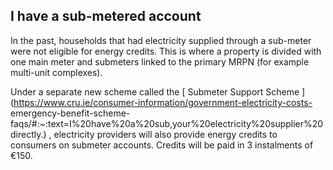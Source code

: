 ##  I have a sub-metered account

In the past, households that had electricity supplied through a sub-meter were
not eligible for energy credits. This is where a property is divided with one
main meter and submeters linked to the primary MRPN (for example multi-unit
complexes).

Under a separate new scheme called the [ Submeter Support Scheme
](https://www.cru.ie/consumer-information/government-electricity-costs-
emergency-benefit-scheme-
faqs/#:~:text=I%20have%20a%20sub,your%20electricity%20supplier%20directly.) ,
electricity providers will also provide energy credits to consumers on
submeter accounts. Credits will be paid in 3 instalments of €150.
